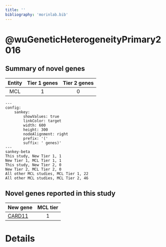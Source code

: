 ```yaml
---
title: ''
bibliography: 'morinlab.bib'
---
```


# @wuGeneticHeterogeneityPrimary2016
## Summary of novel genes

|Entity| Tier 1 genes| Tier 2 genes|
|:-:|:-:|:-:|
|MCL|1|0|
```mermaid
---
config:
    sankey:
        showValues: true
        linkColor: target
        width: 600
        height: 300
        nodeAlignment: right
        prefix: '('
        suffix: ' genes)'
---
sankey-beta
This study, New Tier 1, 1
New Tier 1, MCL Tier 1, 1
This study, New Tier 2, 0
New Tier 2, MCL Tier 2, 0
All other MCL studies, MCL Tier 1, 22
All other MCL studies, MCL Tier 2, 46
```


## Novel genes reported in this study

|New gene|MCL tier|
|:-|:-:|
|[CARD11](../CARD11)|1 |

# Details

